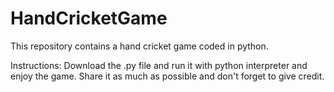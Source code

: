 # HandCricketGame
This repository contains a hand cricket game coded in python.

Instructions: Download the .py file and run it with python interpreter and enjoy the game. Share it as much as possible and don't forget to give credit.
